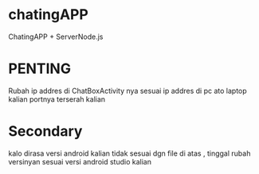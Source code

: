 # chatingAPP
ChatingAPP + ServerNode.js

# PENTING
Rubah ip addres di ChatBoxActivity nya sesuai ip addres di pc ato laptop kalian
portnya terserah kalian 

# Secondary
kalo dirasa versi android kalian tidak sesuai dgn file di atas , tinggal rubah versinyan sesuai versi
android studio kalian
